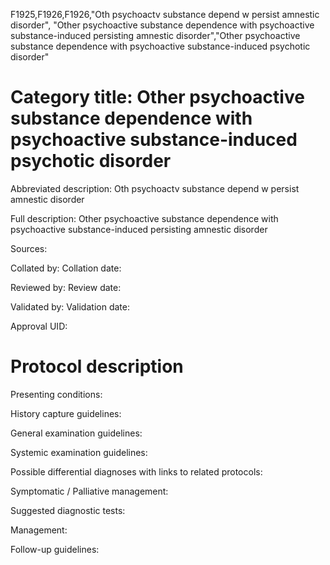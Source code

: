 F1925,F1926,F1926,"Oth psychoactv substance depend w persist amnestic disorder", "Other psychoactive substance dependence with psychoactive substance-induced persisting amnestic disorder","Other psychoactive substance dependence with psychoactive substance-induced psychotic disorder"
# Category title: Other psychoactive substance dependence with psychoactive substance-induced psychotic disorder

Abbreviated description: Oth psychoactv substance depend w persist amnestic disorder

Full description: Other psychoactive substance dependence with psychoactive substance-induced persisting amnestic disorder

Sources:

Collated by:
Collation date:

Reviewed by:
Review date:

Validated by:
Validation date:

Approval UID:

# Protocol description

Presenting conditions:

History capture guidelines:

General examination guidelines:

Systemic examination guidelines:

Possible differential diagnoses with links to related protocols:

Symptomatic / Palliative management:

Suggested diagnostic tests:

Management:

Follow-up guidelines:
